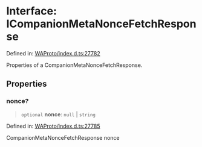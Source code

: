 # Interface: ICompanionMetaNonceFetchResponse

Defined in: [WAProto/index.d.ts:27782](https://github.com/Fokusdotid/Baileys/blob/8399cb6fd4e55090cdf57b06ffaae3e8a88880fe/WAProto/index.d.ts#L27782)

Properties of a CompanionMetaNonceFetchResponse.

## Properties

### nonce?

> `optional` **nonce**: `null` \| `string`

Defined in: [WAProto/index.d.ts:27785](https://github.com/Fokusdotid/Baileys/blob/8399cb6fd4e55090cdf57b06ffaae3e8a88880fe/WAProto/index.d.ts#L27785)

CompanionMetaNonceFetchResponse nonce
